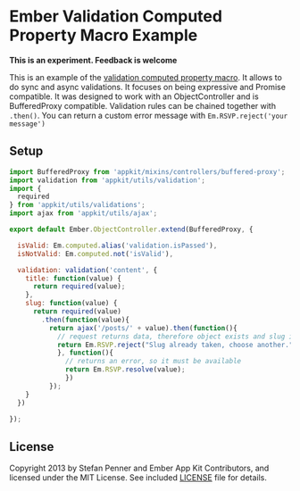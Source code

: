 # Ember Validation Computed Property Macro Example

**This is an experiment. Feedback is welcome**

This is an example of the [validation computed property macro](/app/utils/validation.js).
It allows to do sync and async validations. It focuses on being expressive and Promise compatible.
It was designed to work with an ObjectController and is BufferedProxy compatible. Validation rules can
be chained together with ```.then()```. You can return a custom error message with ```Em.RSVP.reject('your message')```

## Setup

```javascript
import BufferedProxy from 'appkit/mixins/controllers/buffered-proxy';
import validation from 'appkit/utils/validation';
import {
  required
} from 'appkit/utils/validations';
import ajax from 'appkit/utils/ajax';

export default Ember.ObjectController.extend(BufferedProxy, {

  isValid: Em.computed.alias('validation.isPassed'),
  isNotValid: Em.computed.not('isValid'),

  validation: validation('content', {
    title: function(value) {
      return required(value);
    },
    slug: function(value) {
      return required(value)
        .then(function(value){
          return ajax('/posts/' + value).then(function(){
            // request returns data, therefore object exists and slug is not available
            return Em.RSVP.reject("Slug already taken, choose another.");
            }, function(){
              // returns an error, so it must be available
              return Em.RSVP.resolve(value);
              })
          });
    }
  })

});
```

## License

Copyright 2013 by Stefan Penner and Ember App Kit Contributors, and licensed under the MIT License. See included
[LICENSE](/stefanpenner/ember-app-kit/blob/master/LICENSE) file for details.
